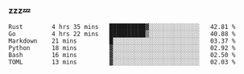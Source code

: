 ### zzz💤

<!--
**ArberSephirotheca/ArberSephirotheca** is a ✨ _special_ ✨ repository because its `README.md` (this file) appears on your GitHub profile.

Here are some ideas to get you started:

- 🌱 I’m currently learning Rust, Distributed System, and Database.
- 😄 Pronouns: He/Him
-->

<!--START_SECTION:waka-->

```text
Rust        4 hrs 35 mins   ██████████▓░░░░░░░░░░░░░░   42.81 %
Go          4 hrs 22 mins   ██████████▒░░░░░░░░░░░░░░   40.88 %
Markdown    21 mins         █░░░░░░░░░░░░░░░░░░░░░░░░   03.37 %
Python      18 mins         ▓░░░░░░░░░░░░░░░░░░░░░░░░   02.92 %
Bash        16 mins         ▓░░░░░░░░░░░░░░░░░░░░░░░░   02.50 %
TOML        13 mins         ▓░░░░░░░░░░░░░░░░░░░░░░░░   02.03 %
```

<!--END_SECTION:waka-->

